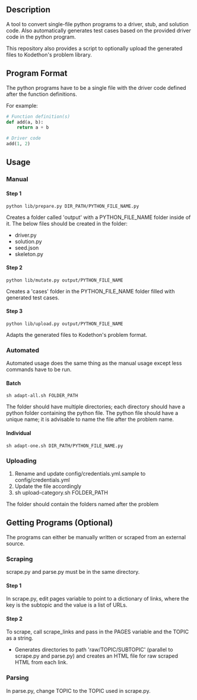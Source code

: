 ## Description

A tool to convert single-file python programs to a driver, stub, and solution code. Also automatically generates test cases based on the provided driver code in the python program.

This repository also provides a script to optionally upload the generated files to Kodethon's problem library.

## Program Format

The python programs have to be a single file with the driver code defined after the function definitions.

For example:
``` python
# Function definition(s)
def add(a, b):
    return a + b

# Driver code
add(1, 2)
```

## Usage

### Manual

#### Step 1 

```
python lib/prepare.py DIR_PATH/PYTHON_FILE_NAME.py
```

Creates a folder called 'output' with a PYTHON_FILE_NAME folder inside of it. 
The below files should be created in the folder:
- driver.py
- solution.py
- seed.json
- skeleton.py

#### Step 2 

``` 
python lib/mutate.py output/PYTHON_FILE_NAME
```

Creates a 'cases' folder in the PYTHON_FILE_NAME folder filled with generated test cases.


#### Step 3

```
python lib/upload.py output/PYTHON_FILE_NAME
```

Adapts the generated files to Kodethon's problem format.


### Automated

Automated usage does the same thing as the manual usage except less commands have to be run.

#### Batch
    
```
sh adapt-all.sh FOLDER_PATH
```

The folder should have multiple directories; each directory should have a
python folder containing the python file. The python file should have a
unique name; it is advisable to name the file after the problem name.

#### Individual

```
sh adapt-one.sh DIR_PATH/PYTHON_FILE_NAME.py
```

### Uploading

1. Rename and update config/credentials.yml.sample to
config/credentials.yml
2. Update the file accordingly
3. sh upload-category.sh FOLDER_PATH

The folder should contain the folders named after the problem

## Getting Programs (Optional)

The programs can either be manually written or scraped from an external source. 

### Scraping

scrape.py and parse.py must be in the same directory. 

#### Step 1
In scrape.py, edit pages variable to point to a dictionary of
links, where the key is the subtopic and the value is a list of URLs.

#### Step 2
To scrape, call scrape_links and pass in the PAGES variable and the
TOPIC as a string.
- Generates directories to path 'raw/TOPIC/SUBTOPIC' (parallel to
  scrape.py and parse.py) and creates
  an HTML file for raw scraped HTML from each link.

### Parsing

In parse.py, change TOPIC to the TOPIC used in scrape.py.

